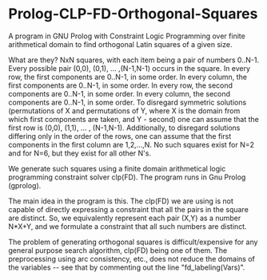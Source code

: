 # Prolog-CLP-FD-Orthogonal-Squares
A program in GNU Prolog with Constraint Logic Programming over finite arithmetical domain to find orthogonal Latin squares of a given size.

What are they?
NxN squares, with each item being a pair of numbers 0..N-1.
Every possible pair (0,0), (0,1), ... ,(N-1,N-1) occurs in the square.
In every row, the first components are 0..N-1, in some order.
In every column, the first components are 0..N-1, in some order.
In every row, the second components are 0..N-1, in some order.
In every column, the second components are 0..N-1, in some order.
To disregard symmetric solutions (permutations of X and permutations of Y,
where X is the domain from which first components are taken, and Y - second)
one can assume that the first row is (0,0), (1,1), ... , (N-1,N-1).
Additionally, to disregard solutions differing only in the order of the rows,
one can assume that the first components in the first column are 1,2,...,N.
No such squares exist for N=2 and for N=6, but they exist for all other N's.

We generate such squares using a finite domain arithmetical logic programming
constraint solver clp(FD). 
The program runs in Gnu Prolog (gprolog).

The main idea in the program is this.
The clp(FD) we are using is not capable of directly expressing a constraint 
that all the pairs in the square are distinct.
So, we equivalently represent each pair (X,Y) as a number N*X+Y,
and we formulate a constraint that all such numbers are distinct.

The problem of generating orthogonal squares is difficult/expensive for any 
general purpose search algorithm, clp(FD) being one of them.
The preprocessing using arc consistency, etc., does not reduce the domains
of the variables -- see that by commenting out the line "fd_labeling(Vars)".

